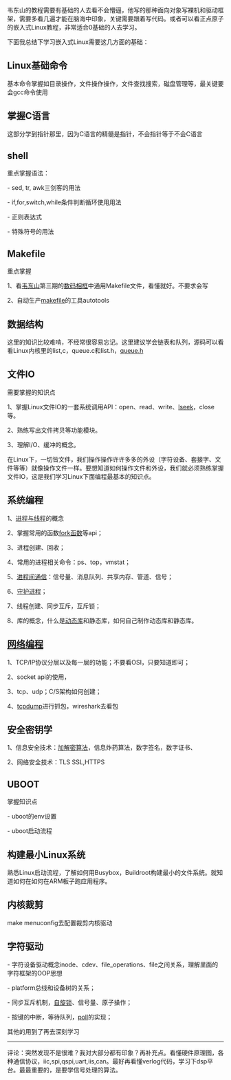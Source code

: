 韦东山的教程需要有基础的人去看不会懵逼，他写的那种面向对象写裸机和驱动框架，需要多看几遍才能在脑海中印象，关键需要跟着写代码。或者可以看正点原子的嵌入式Linux教程，非常适合0基础的人去学习。

下面我总结下学习嵌入式Linux需要这几方面的基础：

## Linux基础命令

基本命令掌握如目录操作，文件操作操作，文件查找搜索，磁盘管理等，最关键要会gcc命令使用

## 掌握C语言

这部分学到指针那里，因为C语言的精髓是指针，不会指针等于不会C语言

## shell

重点掌握语法：

\- sed, tr, awk三剑客的用法

\- if,for,switch,while条件判断循环使用用法

\- 正则表达式

\- 特殊符号的用法

## Makefile

重点掌握

1、看[韦东山](https://www.zhihu.com/search?q=韦东山&search_source=Entity&hybrid_search_source=Entity&hybrid_search_extra={"sourceType"%3A"answer"%2C"sourceId"%3A2721048089})第三期的[数码相框](https://www.zhihu.com/search?q=数码相框&search_source=Entity&hybrid_search_source=Entity&hybrid_search_extra={"sourceType"%3A"answer"%2C"sourceId"%3A2721048089})中通用Makefile文件，看懂就好。不要求会写

2、自动生产[makefile](https://www.zhihu.com/search?q=makefile&search_source=Entity&hybrid_search_source=Entity&hybrid_search_extra={"sourceType"%3A"answer"%2C"sourceId"%3A2973858783})的工具autotools



## 数据结构

这里的知识比较难啃，不经常很容易忘记。这里建议学会链表和队列，源码可以看看Linux内核里的list,c，queue.c和list.h，[queue.h](https://www.zhihu.com/search?q=queue.h&search_source=Entity&hybrid_search_source=Entity&hybrid_search_extra={"sourceType"%3A"answer"%2C"sourceId"%3A2703411489})

## 文件IO

需要掌握的知识点

1、掌握Linux文件IO的一套系统调用API：open、read、write、[lseek](https://www.zhihu.com/search?q=lseek&search_source=Entity&hybrid_search_source=Entity&hybrid_search_extra={"sourceType"%3A"answer"%2C"sourceId"%3A2973858783})，close等。

2、熟练写出文件拷贝等功能模块。

3、理解I/O、缓冲的概念。

在Linux下，一切皆文件，我们操作操作许许多多的外设（字符设备、套接字、文件等等）就像操作文件一样。要想知道如何操作文件和外设，我们就必须熟练掌握文件IO，这是我们学习Linux下面编程最基本的知识点。

## 系统编程

1、[进程与线程](https://www.zhihu.com/search?q=进程与线程&search_source=Entity&hybrid_search_source=Entity&hybrid_search_extra={"sourceType"%3A"answer"%2C"sourceId"%3A2703411489})的概念

2、掌握常用的函数[fork函数](https://www.zhihu.com/search?q=fork函数&search_source=Entity&hybrid_search_source=Entity&hybrid_search_extra={"sourceType"%3A"answer"%2C"sourceId"%3A2703411489})等api；

3、进程创建、回收；

4、常用的进程相关命令：ps、top，vmstat；

5、[进程间通信](https://www.zhihu.com/search?q=进程间通信&search_source=Entity&hybrid_search_source=Entity&hybrid_search_extra={"sourceType"%3A"answer"%2C"sourceId"%3A2973858783})：信号量、消息队列、共享内存、管道、信号；

6、[守护进程](https://www.zhihu.com/search?q=守护进程&search_source=Entity&hybrid_search_source=Entity&hybrid_search_extra={"sourceType"%3A"answer"%2C"sourceId"%3A2703411489})；

7、线程创建、同步互斥，互斥锁；

8、库的概念，什么是[动态库](https://www.zhihu.com/search?q=动态库&search_source=Entity&hybrid_search_source=Entity&hybrid_search_extra={"sourceType"%3A"answer"%2C"sourceId"%3A2703411489})和静态库，如何自己制作动态库和静态库。

## [网络编程](https://www.zhihu.com/search?q=网络编程&search_source=Entity&hybrid_search_source=Entity&hybrid_search_extra={"sourceType"%3A"answer"%2C"sourceId"%3A2703411489})

1、TCP/IP协议分层以及每一层的功能；不要看OSI，只要知道即可；

2、socket api的使用，

3、tcp、udp；C/S架构如何创建；

4、[tcpdump](https://www.zhihu.com/search?q=tcpdump&search_source=Entity&hybrid_search_source=Entity&hybrid_search_extra={"sourceType"%3A"answer"%2C"sourceId"%3A2703411489})进行抓包，wireshark去看包

## 安全密钥学

1、信息安全技术：[加解密算法](https://www.zhihu.com/search?q=加解密算法&search_source=Entity&hybrid_search_source=Entity&hybrid_search_extra={"sourceType"%3A"answer"%2C"sourceId"%3A2973858783})，信息炸药算法，数字签名，数字证书、

2、网络安全技术：TLS SSL,HTTPS

## UBOOT

掌握知识点

\- uboot的env设置

\- uboot启动流程

## 构建最小Linux系统

熟悉Linux启动流程，了解如何用Busybox，Buildroot构建最小的文件系统。就知道如何在如何在ARM板子跑应用程序。

## 内核裁剪

make menuconfig去配置裁剪内核驱动

## 字符驱动

\- 字符设备驱动概念inode、cdev、file_operations、file之间关系，理解里面的字符框架的OOP思想

\- platform总线和设备树的关系；

\- 同步互斥机制，[自旋锁](https://www.zhihu.com/search?q=自旋锁&search_source=Entity&hybrid_search_source=Entity&hybrid_search_extra={"sourceType"%3A"answer"%2C"sourceId"%3A2973858783})、信号量、原子操作；

\- 按键的中断，等待队列，[poll](https://www.zhihu.com/search?q=poll&search_source=Entity&hybrid_search_source=Entity&hybrid_search_extra={"sourceType"%3A"answer"%2C"sourceId"%3A2973858783})的实现；

其他的用到了再去深刻学习

---

评论：突然发现不是很难？我对大部分都有印象？再补充点。看懂硬件原理图，各种通信协议，iic,spi,qspi,uart,iis,can。最好再看懂verlog代码，学习下dsp平台。最最重要的，是要学信号处理的算法。

